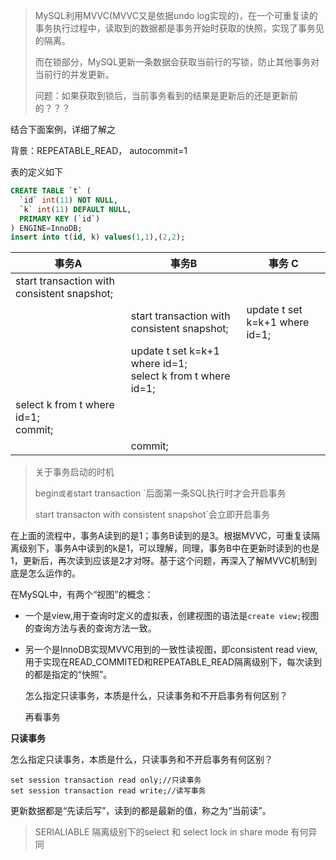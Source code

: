 > MySQL利用MVVC(MVVC又是依据undo log实现的)，在一个可重复读的事务执行过程中，读取到的数据都是事务开始时获取的快照，实现了事务见的隔离。
>
> 而在锁部分，MySQL更新一条数据会获取当前行的写锁，防止其他事务对当前行的并发更新。
>
> 问题：如果获取到锁后，当前事务看到的结果是更新后的还是更新前的？？？



结合下面案例，详细了解之

背景：REPEATABLE_READ， autocommit=1

表的定义如下

```sql
CREATE TABLE `t` (
  `id` int(11) NOT NULL,
  `k` int(11) DEFAULT NULL,
  PRIMARY KEY (`id`)
) ENGINE=InnoDB;
insert into t(id, k) values(1,1),(2,2);
```



| 事务A                                       | 事务B                                                        | 事务 C                         |
| ------------------------------------------- | ------------------------------------------------------------ | ------------------------------ |
| start transaction with consistent snapshot; |                                                              |                                |
|                                             | start transaction with consistent snapshot;                  | update t set k=k+1 where id=1; |
|                                             | update t set k=k+1 where id=1; <br/>select k from t where id=1; |                                |
| select k from t where id=1; <br/>commit;    |                                                              |                                |
|                                             | commit;                                                      |                                |



>关于事务启动的时机
>
>begin`或者`start transaction `后面第一条SQL执行时才会开启事务
>
>start transacton with consistent snapshot`会立即开启事务

在上面的流程中，事务A读到的是1；事务B读到的是3。根据MVVC，可重复读隔离级别下，事务A中读到的k是1，可以理解，同理，事务B中在更新时读到的也是1，更新后，再次读到应该是2才对呀。基于这个问题，再深入了解MVVC机制到底是怎么运作的。

在MySQL中，有两个“视图”的概念：

* 一个是view,用于查询时定义的虚拟表，创建视图的语法是`create view;`视图的查询方法与表的查询方法一致。

* 另一个是InnoDB实现MVVC用到的一致性读视图，即consistent read view,用于实现在READ_COMMITED和REPEATABLE_READ隔离级别下，每次读到的都是指定的“快照”。

  

  怎么指定只读事务，本质是什么，只读事务和不开启事务有何区别？

  

  

  再看事务





**只读事务**

怎么指定只读事务，本质是什么，只读事务和不开启事务有何区别？

```mysql
set session transaction read only;//只读事务
set session transaction read write;//读写事务
```





更新数据都是“先读后写”，读到的都是最新的值，称之为“当前读”。













> SERIALIABLE 隔离级别下的select 和 select lock in share mode 有何异同
>
> 